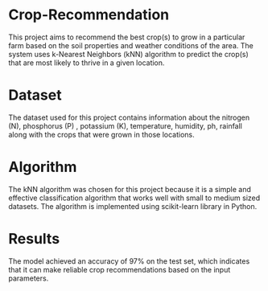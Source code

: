 # Crop-Recommendation

This project aims to recommend the best crop(s) to grow in a particular farm based on the soil properties and weather conditions of the area. The system uses k-Nearest Neighbors (kNN) algorithm to predict the crop(s) that are most likely to thrive in a given location.

# Dataset
The dataset used for this project contains information about the nitrogen (N), phosphorus (P) , potassium (K), temperature, humidity, ph, rainfall along with the crops that were grown in those locations. 

# Algorithm
The kNN algorithm was chosen for this project because it is a simple and effective classification algorithm that works well with small to medium sized datasets. The algorithm is implemented using scikit-learn library in Python.

# Results
The model achieved an accuracy of 97% on the test set, which indicates that it can make reliable crop recommendations based on the input parameters.

